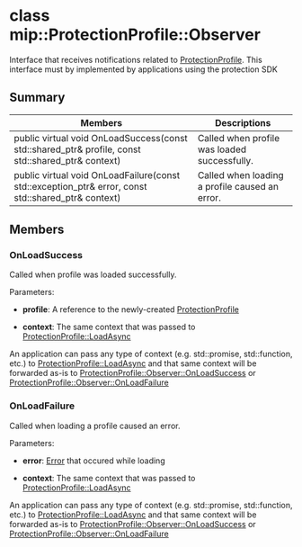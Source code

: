 # class mip::ProtectionProfile::Observer 
Interface that receives notifications related to [ProtectionProfile](class_mip_protectionprofile.md).
This interface must by implemented by applications using the protection SDK
  
## Summary
 Members                        | Descriptions                                
--------------------------------|---------------------------------------------
public virtual void OnLoadSuccess(const std::shared_ptr<ProtectionProfile>& profile, const std::shared_ptr<void>& context)  |  Called when profile was loaded successfully.
public virtual void OnLoadFailure(const std::exception_ptr& error, const std::shared_ptr<void>& context)  |  Called when loading a profile caused an error.
  
## Members
  
### OnLoadSuccess
Called when profile was loaded successfully.

Parameters:  
* **profile**: A reference to the newly-created [ProtectionProfile](class_mip_protectionprofile.md)


* **context**: The same context that was passed to [ProtectionProfile::LoadAsync](class_mip_protectionprofile.md#loadasync)


An application can pass any type of context (e.g. std::promise, std::function, etc.) to [ProtectionProfile::LoadAsync](class_mip_protectionprofile.md#loadasync) and that same context will be forwarded as-is to [ProtectionProfile::Observer::OnLoadSuccess](class_mip_protectionprofile_observer.md#onloadsuccess) or [ProtectionProfile::Observer::OnLoadFailure](class_mip_protectionprofile_observer.md#onloadfailure)
  
### OnLoadFailure
Called when loading a profile caused an error.

Parameters:  
* **error**: [Error](class_mip_error.md) that occured while loading 


* **context**: The same context that was passed to [ProtectionProfile::LoadAsync](class_mip_protectionprofile.md#loadasync)


An application can pass any type of context (e.g. std::promise, std::function, etc.) to [ProtectionProfile::LoadAsync](class_mip_protectionprofile.md#loadasync) and that same context will be forwarded as-is to [ProtectionProfile::Observer::OnLoadSuccess](class_mip_protectionprofile_observer.md#onloadsuccess) or [ProtectionProfile::Observer::OnLoadFailure](class_mip_protectionprofile_observer.md#onloadfailure)